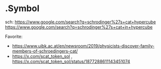 # .Symbol
sch: https://www.google.com/search?q=schrodinger%27s+cat+hypercube https://www.google.com/search?q=schrodinger%27s+cat+in+hypercube

Favorite:
- https://www.uibk.ac.at/en/newsroom/2019/physicists-discover-family-members-of-schroedingers-cat/
- https://x.com/scat_token_sol , https://x.com/scat_token_sol/status/1877288611143451074
